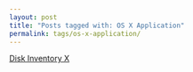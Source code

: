 ```yaml
---
layout: post
title: "Posts tagged with: OS X Application"
permalink: tags/os-x-application/
---
```

[Disk Inventory X](/2012/07/disk-inventory-x)
